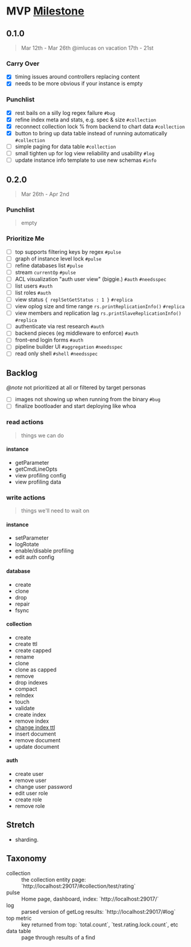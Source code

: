 # MVP [Milestone](../milestones.md)

## 0.1.0

> Mar 12th - Mar 26th
> @imlucas on vacation 17th - 21st

### Carry Over

- [x] timing issues around controllers replacing content
- [x] needs to be more obvious if your instance is empty

### Punchlist

- [x] rest bails on a silly log regex failure `#bug`
- [x] refine index meta and stats, e.g. spec & size `#collection`
- [x] reconnect collection lock % from backend to chart data `#collection`
- [x] button to bring up data table instead of running automatically `#collection`
- [ ] simple paging for data table `#collection`
- [ ] small tighten up for log view reliability and usability `#log`
- [ ] update instance info template to use new schemas `#info`

## 0.2.0

> Mar 26th - Apr 2nd

### Punchlist

> empty

### Prioritize Me

- [ ] top supports filtering keys by regex `#pulse`
- [ ] graph of instance level lock `#pulse`
- [ ] refine databases list `#pulse`
- [ ] stream `currentOp` `#pulse`
- [ ] ACL visualization "auth user view" (biggie.) `#auth` `#needsspec`
- [ ] list users `#auth`
- [ ] list roles `#auth`
- [ ] view status `{ replSetGetStatus : 1 }` `#replica`
- [ ] view oplog size and time range `rs.printReplicationInfo()` `#replica`
- [ ] view members and replication lag `rs.printSlaveReplicationInfo()` `#replica`
- [ ] authenticate via rest research `#auth`
- [ ] backend pieces (eg middleware to enforce) `#auth`
- [ ] front-end login forms `#auth`
- [ ] pipeline builder UI `#aggregation` `#needsspec`
- [ ] read only shell `#shell` `#needsspec`

## Backlog

_@note_ not prioritized at all or filtered by target personas

- [ ] images not showing up when running from the binary `#bug`
- [ ] finalize bootloader and start deploying like whoa

### read actions

> things we can do

#### instance

- getParameter
- getCmdLineOpts
- view profiling config
- view profiling data

### write actions

> things we'll need to wait on

#### instance

- setParameter
- logRotate
- enable/disable profiling
- edit auth config

#### database

- create
- clone
- drop
- repair
- fsync

#### collection

- create
- create ttl
- create capped
- rename
- clone
- clone as capped
- remove
- drop indexes
- compact
- reIndex
- touch
- validate
- create index
- remove index
- [change index ttl](http://docs.mongodb.org/manual/reference/command/collMod/#index)
- insert document
- remove document
- update document

#### auth

- create user
- remove user
- change user password
- edit user role
- create role
- remove role

## Stretch

- sharding.


## Taxonomy

<dl>
  <dt>collection</dt>
  <dd>the collection entity page: `http://localhost:29017/#collection/test/rating`</dd>

  <dt>pulse</dt>
  <dd>Home page, dashboard, index: `http://localhost:29017/`</dd>

  <dt>log</dt>
  <dd>parsed version of getLog results: `http://localhost:29017/#log`</dd>

  <dt>top metric</dt>
  <dd>key returned from top: `total.count`, `test.rating.lock.count`, etc</dd>

  <dt>data table</dt>
  <dd>page through results of a find</dd>

  <dt></dt>
  <dd></dd>

</dl>

